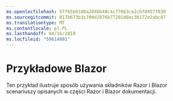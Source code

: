 ```yaml
---
ms.openlocfilehash: 5ff65b6100a284bb48c4c77063ce2cbf0457f830
ms.sourcegitcommit: 017b673b3c700d2976b77201d0ac30172e2abc87
ms.translationtype: MT
ms.contentlocale: pl-PL
ms.lasthandoff: 04/16/2019
ms.locfileid: "59614801"
---
```

# <a name="blazor-sample"></a>Przykładowe Blazor

Ten przykład ilustruje sposób używania składników Razor i Blazor scenariuszy opisanych w części Razor i Blazor dokumentacji.
